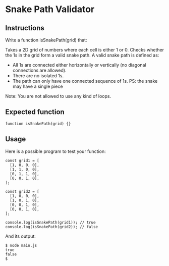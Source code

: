 # Snake Path Validator

## Instructions
Write a function isSnakePath(grid) that:

Takes a 2D grid of numbers where each cell is either 1 or 0. Checks whether the 1s in the grid form a valid snake path. A valid snake path is defined as:

- All 1s are connected either horizontally or vertically (no diagonal connections are allowed).
- There are no isolated 1s.
- The path can only have one connected sequence of 1s.
PS: the snake may have a single piece

Note: You are not allowed to use any kind of loops.

## Expected function
`function isSnakePath(grid) {}`

## Usage
Here is a possible program to test your function:

```
const grid1 = [
  [1, 0, 0, 0],
  [1, 1, 0, 0],
  [0, 1, 1, 0],
  [0, 0, 1, 0],
];

const grid2 = [
  [1, 0, 0, 0],
  [1, 0, 1, 0],
  [0, 0, 1, 0],
  [0, 0, 1, 0],
];

console.log(isSnakePath(grid1)); // true
console.log(isSnakePath(grid2)); // false
```

And its output:

```
$ node main.js
true
false
$
```

